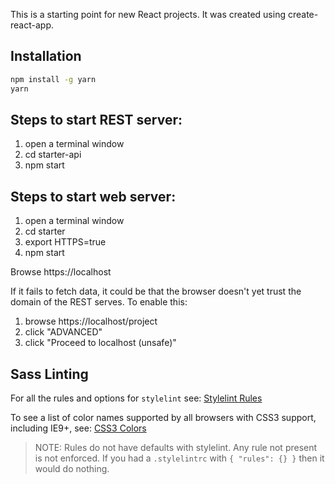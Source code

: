 This is a starting point for new React projects.
It was created using create-react-app.

## Installation
```bash
npm install -g yarn
yarn
```

## Steps to start REST server:
1. open a terminal window
2. cd starter-api
3. npm start

## Steps to start web server:
1. open a terminal window
2. cd starter
3. export HTTPS=true
4. npm start

Browse https://localhost

If it fails to fetch data, it could be that the browser doesn't yet trust
the domain of the REST serves.  To enable this:
1. browse https://localhost/project
2. click "ADVANCED"
3. click "Proceed to localhost (unsafe)"

## Sass Linting
For all the rules and options for `stylelint` see:
[Stylelint Rules](https://github.com/stylelint/stylelint/blob/master/docs/user-guide/example-config.md)

To see a list of color names supported by all browsers with CSS3 support, including IE9+, see:
[CSS3 Colors](https://www.w3.org/TR/css3-color/#svg-color)

> NOTE: Rules do not have defaults with stylelint. Any rule not present is not enforced.
> If you had a `.stylelintrc` with `{ "rules": {} }` then it would do nothing.
